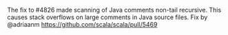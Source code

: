 The fix to #4826 made scanning of Java comments non-tail recursive. This causes stack overflows on large comments in Java source files. 
Fix by @adriaanm https://github.com/scala/scala/pull/5469
